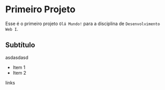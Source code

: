 # Primeiro Projeto

Esse é o primeiro projeto `Olá Mundo!` para a disciplina de `Desenvolvimento Web I`.

## Subtítulo

asdasdasd

 - Item 1
 - Item 2

links

